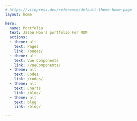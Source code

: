 ```yaml
---
# https://vitepress.dev/reference/default-theme-home-page
layout: home

hero:
  name: Portfolio
  text: Jason Hoo's portfolio For MDM
  actions:
  - theme: alt
    text: Pages
    link: /pages/
  - theme: alt
    text: Vue Components
    link: /vueComponents/
  - theme: alt
    text: Codes
    link: /codes/
  - theme: alt
    text: Charts
    link: /blog/
  - theme: alt
    text: blog
    link: /blog/

---
```


